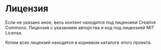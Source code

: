 # Лицензия

Если не указано иное, весь контент находится под лицензией Creative Commons.
Лицензия с указанием авторства и код под лицензией MIT License.

Копии всех лицензий находятся в корневом каталоге этого проекта.

